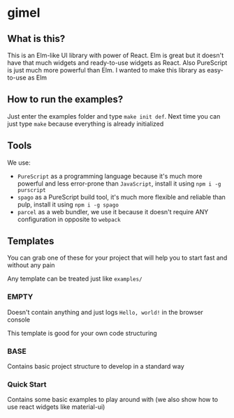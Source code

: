 # gimel

## What is this?

This is an Elm-like UI library with power of React. Elm is great but it doesn't have that much widgets and ready-to-use widgets as React. Also PureScript is just much more powerful than Elm. I wanted to make this library as easy-to-use as Elm

## How to run the examples?

Just enter the examples folder and type `make init def`. Next time you can just type `make` because everything is already initialized

## Tools

We use:
* `PureScript` as a programming language because it's much more powerful and less error-prone than `JavaScript`, install it using `npm i -g purscript`
* `spago` as a PureScript build tool, it's much more flexible and reliable than pulp, install it using `npm i -g spago`
* `parcel` as a web bundler, we use it because it doesn't require ANY configuration in opposite to `webpack`

## Templates

You can grab one of these for your project that will help you to start fast and without any pain

Any template can be treated just like `examples/`

### EMPTY

Doesn't contain anything and just logs `Hello, world!` in the browser console

This template is good for your own code structuring

### BASE

Contains basic project structure to develop in a standard way

### Quick Start

Contains some basic examples to play around with (we also show how to use react widgets like material-ui)
